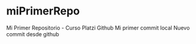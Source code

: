 # miPrimerRepo
Mi Primer Repositorio  -  Curso Platzi Github
Mi primer commit local
Nuevo commit desde github
